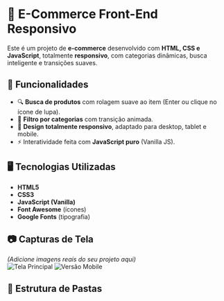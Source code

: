 # 🛒 E-Commerce Front-End Responsivo

Este é um projeto de **e-commerce** desenvolvido com **HTML, CSS e JavaScript**, totalmente **responsivo**, com categorias dinâmicas, busca inteligente e transições suaves.

## 🚀 Funcionalidades

- 🔍 **Busca de produtos** com rolagem suave ao item (Enter ou clique no ícone de lupa).
- 📂 **Filtro por categorias** com transição animada.
- 🎨 **Design totalmente responsivo**, adaptado para desktop, tablet e mobile.
- ⚡ Interatividade feita com **JavaScript puro** (Vanilla JS).

## 🖥️ Tecnologias Utilizadas

- **HTML5**
- **CSS3**
- **JavaScript (Vanilla)**
- **Font Awesome** (ícones)
- **Google Fonts** (tipografia)

## 📷 Capturas de Tela

*(Adicione imagens reais do seu projeto aqui)*  
![Tela Principal](link-da-imagem1.png)
![Versão Mobile](link-da-imagem2.png)

## 📂 Estrutura de Pastas



